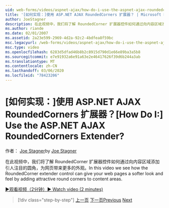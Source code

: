 ```yaml
---
uid: web-forms/videos/aspnet-ajax/how-do-i-use-the-aspnet-ajax-roundedcorners-extender
title: '[如何实现：]使用 ASP.NET AJAX RoundedCorners 扩展器？ | Microsoft Docs'
author: JoeStagner
description: 在此视频中，我们将了解 RoundedCorner 扩展器控件如何通过向内容区域添加引人注目的圆角，为网页带来更好的外观 。
ms.author: riande
ms.date: 02/01/2007
ms.assetid: 2a23e599-2969-4d2a-92c2-4bdfea8f59bc
msc.legacyurl: /web-forms/videos/aspnet-ajax/how-do-i-use-the-aspnet-ajax-roundedcorners-extender
msc.type: video
ms.openlocfilehash: 6283d5dfad46b8b2c8915d790d1e66e89ba3a5b8
ms.sourcegitcommit: e7e91932a6e91a63e2e46417626f39d6b244a3ab
ms.translationtype: MT
ms.contentlocale: zh-CN
ms.lasthandoff: 03/06/2020
ms.locfileid: "78423206"
---
```

# <a name="how-do-i-use-the-aspnet-ajax-roundedcorners-extender"></a><span data-ttu-id="80709-104">[如何实现：]使用 ASP.NET AJAX RoundedCorners 扩展器？</span><span class="sxs-lookup"><span data-stu-id="80709-104">[How Do I:] Use the ASP.NET AJAX RoundedCorners Extender?</span></span>

<span data-ttu-id="80709-105">作者： [Joe Stagner](https://github.com/JoeStagner)</span><span class="sxs-lookup"><span data-stu-id="80709-105">by [Joe Stagner](https://github.com/JoeStagner)</span></span>

<span data-ttu-id="80709-106">在此视频中，我们将了解 RoundedCorner 扩展器控件如何通过向内容区域添加引人注目的圆角，为网页带来更多的外观。</span><span class="sxs-lookup"><span data-stu-id="80709-106">In this video we see how the RoundedCorner extender control can give your web pages a softer look and feel by adding attractive round corners to content areas.</span></span>

[<span data-ttu-id="80709-107">&#9654;观看视频（2分钟）</span><span class="sxs-lookup"><span data-stu-id="80709-107">&#9654; Watch video (2 minutes)</span></span>](https://channel9.msdn.com/Blogs/ASP-NET-Site-Videos/how-do-i-use-the-aspnet-ajax-roundedcorners-extender)

> [!div class="step-by-step"]
> <span data-ttu-id="80709-108">[上一页](how-do-i-use-an-aspnet-ajax-scriptmanagerproxy.md)
> [下一页](how-do-i-use-the-aspnet-ajax-timer-control.md)</span><span class="sxs-lookup"><span data-stu-id="80709-108">[Previous](how-do-i-use-an-aspnet-ajax-scriptmanagerproxy.md)
[Next](how-do-i-use-the-aspnet-ajax-timer-control.md)</span></span>
